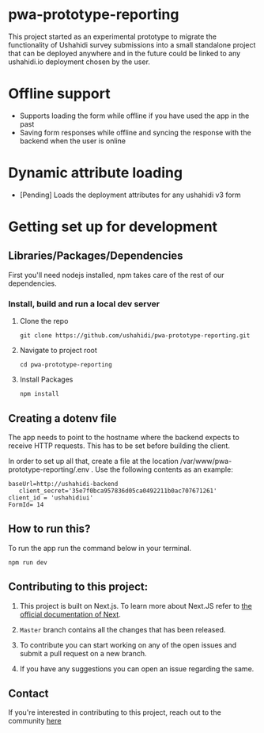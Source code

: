 # pwa-prototype-reporting
This project started as an experimental prototype to migrate the functionality of Ushahidi survey submissions into a small standalone project that can be deployed anywhere and in the future could be linked to any ushahidi.io deployment chosen by the user.

# Offline support
- Supports loading the form while offline if you have used the app in the past
- Saving form responses while offline and syncing the response with the backend when the user is online

# Dynamic attribute loading
- [Pending] Loads the deployment attributes for any ushahidi v3 form

# Getting set up for development

## Libraries/Packages/Dependencies

First you'll need nodejs installed,
npm takes care of the rest of our dependencies.


### Install, build and run a local dev server
1. Clone the repo

    ```git clone https://github.com/ushahidi/pwa-prototype-reporting.git```

2. Navigate to project root

    ```cd pwa-prototype-reporting```

4. Install Packages

    ``` npm install ```

## Creating a dotenv file

The app needs to point to the hostname where the backend expects to receive HTTP requests. This has to be set before building the client.

In order to set up all that, create a file at the location /var/www/pwa-prototype-reporting/.env . Use the following contents as an example:

```
baseUrl=http://ushahidi-backend
   client_secret='35e7f0bca957836d05ca0492211b0ac707671261'
client_id = 'ushahidiui' 
FormId= 14
```
## How to run this?

To run the app run the command below in your terminal.

```npm run dev```


## Contributing to this project:

1. This project is built on Next.js. To learn more about Next.JS refer to [the official documentation of Next](https://nextjs.org/docs). 

2. ```Master``` branch contains all the changes that has been released.

3. To contribute you can start working on any of the open issues and submit a pull request on a new branch.

4. If you have any suggestions you can open an issue regarding the same.

## Contact

 If you're interested in contributing to this project, reach out to the community [here](https://gitter.im/ushahidi/Community)

